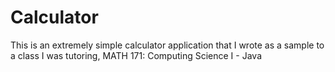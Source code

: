 # Calculator

This is an extremely simple calculator application that I wrote as a sample to a class I was tutoring, MATH 171: 
Computing Science I - Java